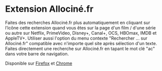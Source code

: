 # Extension Allociné.fr

Faites des recherches Allociné.fr plus automatiquement en cliquant sur l’icône cette extension quand vous êtes sur la page d'un film / d'une série ou autre sur Netflix, PrimeVideo, Disney+, Canal+, OCS, HBOmax, IMDB et AppleTV+. Utiliser aussi l'option du menu contexte "Rechercher ... sur Allociné.fr" compatible avec n'importe quel site après sélection d'un texte. Faites directement une recherche sur Allociné.fr en tapant  le mot clé "ac" dans votre barre de navigation.

Disponible sur [Firefox](https://addons.mozilla.org/fr/firefox/addon/allocin%C3%A9/) et [Chrome](https://chrome.google.com/webstore/detail/allocinefr/kkebiahgemcdmbhenfmbbdpamnbbhklk)
